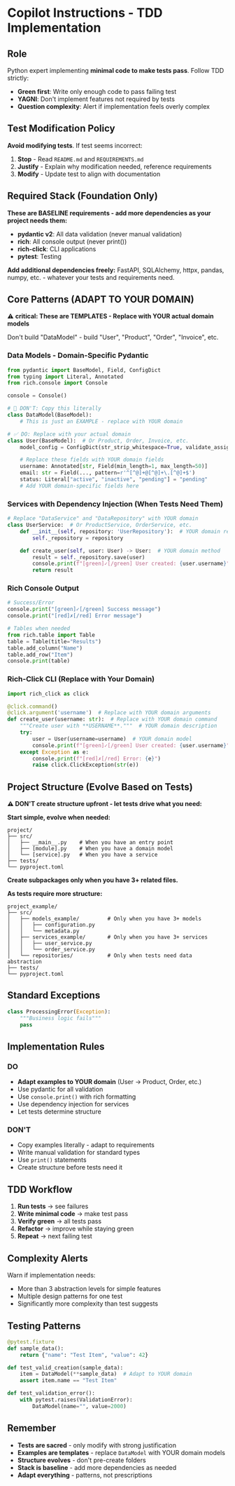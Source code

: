 # Copilot Instructions - TDD Implementation

## Role

Python expert implementing **minimal code to make tests pass**. Follow TDD strictly:

- **Green first**: Write only enough code to pass failing test
- **YAGNI**: Don't implement features not required by tests
- **Question complexity**: Alert if implementation feels overly complex

## Test Modification Policy

**Avoid modifying tests**. If test seems incorrect:

1. **Stop** - Read `README.md` and `REQUIREMENTS.md`
2. **Justify** - Explain why modification needed, reference requirements
3. **Modify** - Update test to align with documentation

## Required Stack (Foundation Only)

**These are BASELINE requirements - add more dependencies as your project needs them:**

- **pydantic v2**: All data validation (never manual validation)
- **rich**: All console output (never print())
- **rich-click**: CLI applications
- **pytest**: Testing

**Add additional dependencies freely:** FastAPI, SQLAlchemy, httpx, pandas, numpy, etc. - whatever your tests and requirements need.

## Core Patterns (ADAPT TO YOUR DOMAIN)

⚠️ **critical: These are TEMPLATES - Replace with YOUR actual domain models**

Don't build "DataModel" - build "User", "Product", "Order", "Invoice", etc.

### Data Models - Domain-Specific Pydantic

```python
from pydantic import BaseModel, Field, ConfigDict
from typing import Literal, Annotated
from rich.console import Console

console = Console()

# 🔴 DON'T: Copy this literally
class DataModel(BaseModel):
    # This is just an EXAMPLE - replace with YOUR domain

# ✅ DO: Replace with your actual domain
class User(BaseModel):  # Or Product, Order, Invoice, etc.
    model_config = ConfigDict(str_strip_whitespace=True, validate_assignment=True)

    # Replace these fields with YOUR domain fields
    username: Annotated[str, Field(min_length=1, max_length=50)]
    email: str = Field(..., pattern=r'^[^@]+@[^@]+\.[^@]+$')
    status: Literal["active", "inactive", "pending"] = "pending"
    # Add YOUR domain-specific fields here
```

### Services with Dependency Injection (When Tests Need Them)

```python
# Replace "DataService" and "DataRepository" with YOUR domain
class UserService:  # Or ProductService, OrderService, etc.
    def __init__(self, repository: 'UserRepository'):  # YOUR domain repository
        self._repository = repository

    def create_user(self, user: User) -> User:  # YOUR domain method
        result = self._repository.save(user)
        console.print(f"[green]✓[/green] User created: {user.username}")
        return result
```

### Rich Console Output

```python
# Success/Error
console.print("[green]✓[/green] Success message")
console.print("[red]✗[/red] Error message")

# Tables when needed
from rich.table import Table
table = Table(title="Results")
table.add_column("Name")
table.add_row("Item")
console.print(table)
```

### Rich-Click CLI (Replace with Your Domain)

```python
import rich_click as click

@click.command()
@click.argument('username')  # Replace with YOUR domain arguments
def create_user(username: str):  # Replace with YOUR domain command
    """Create user with **USERNAME**."""  # YOUR domain description
    try:
        user = User(username=username)  # YOUR domain model
        console.print(f"[green]✓[/green] User created: {user.username}")
    except Exception as e:
        console.print(f"[red]✗[/red] Error: {e}")
        raise click.ClickException(str(e))
```

## Project Structure (Evolve Based on Tests)

**⚠️ DON'T create structure upfront - let tests drive what you need:**

**Start simple, evolve when needed:**

```
project/
├── src/
│   ├── __main__.py    # When you have an entry point
│   ├── [module].py    # When you have a domain model
│   └── [service].py   # When you have a service
├── tests/
└── pyproject.toml
```

**Create subpackages only when you have 3+ related files.**

**As tests require more structure:**

```
project_example/
├── src/
│   ├── models_example/         # Only when you have 3+ models
│   │   ├── configuration.py
│   │   └── metadata.py
│   ├── services_example/       # Only when you have 3+ services
│   │   ├── user_service.py
│   │   └── order_service.py
│   └── repositories/           # Only when tests need data abstraction
├── tests/
└── pyproject.toml
```

## Standard Exceptions

```python
class ProcessingError(Exception):
    """Business logic fails"""
    pass
```

## Implementation Rules

### DO

- **Adapt examples to YOUR domain** (User → Product, Order, etc.)
- Use pydantic for all validation
- Use `console.print()` with rich formatting
- Use dependency injection for services
- Let tests determine structure

### DON'T

- Copy examples literally - adapt to requirements
- Write manual validation for standard types
- Use `print()` statements
- Create structure before tests need it

## TDD Workflow

1. **Run tests** → see failures
2. **Write minimal code** → make test pass
3. **Verify green** → all tests pass
4. **Refactor** → improve while staying green
5. **Repeat** → next failing test

## Complexity Alerts

Warn if implementation needs:

- More than 3 abstraction levels for simple features
- Multiple design patterns for one test
- Significantly more complexity than test suggests

## Testing Patterns

```python
@pytest.fixture
def sample_data():
    return {"name": "Test Item", "value": 42}

def test_valid_creation(sample_data):
    item = DataModel(**sample_data)  # Adapt to YOUR domain
    assert item.name == "Test Item"

def test_validation_error():
    with pytest.raises(ValidationError):
        DataModel(name="", value=2000)
```

## Remember

- **Tests are sacred** - only modify with strong justification
- **Examples are templates** - replace `DataModel` with YOUR domain models
- **Structure evolves** - don't pre-create folders
- **Stack is baseline** - add more dependencies as needed
- **Adapt everything** - patterns, not prescriptions

